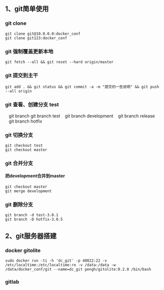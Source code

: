 ## 1、git简单使用
### git clone
    git clone git@10.0.0.0:docker_conf
    git clone git123:docker_conf
### git 强制覆盖更新本地
    git fetch --all && git reset --hard origin/master
### git 提交到主干
    git add . && git status && git commit -a -m "提交的一些说明" && git push --all origin
### git 查看、创建分支 test
    git branch
    git branch test
    git branch development
    git branch release    
    git branch hotfix
### git 切换分支
    git checkout test
    git checkout master
### git 合并分支
#### 把development合并到master
    git checkout master
    git merge development
### git 删除分支
    git branch -d test-3.0.1
    git branch -D hotfix-3.0.5    
    
## 2、git服务器搭建
### docker gitolite
    sudo docker run -ti -h 'dc_git' -p 40022:22 -v /etc/localtime:/etc/localtime:ro -v /data:/data -w /data/docker_conf/git --name=dc_git pengh/gitolite:0.2.0 /bin/bash
### gitlab
